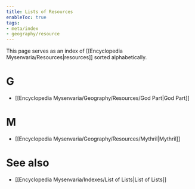 ```yaml
---
title: Lists of Resources
enableToc: true
tags:
- meta/index
- geography/resource
---
```


This page serves as an index of [[Encyclopedia Mysenvaria/Resources|resources]] sorted alphabetically. 
# G
- [[Encyclopedia Mysenvaria/Geography/Resources/God Part|God Part]]
# M
- [[Encyclopedia Mysenvaria/Geography/Resources/Mythril|Mythril]]
# See also
- [[Encyclopedia Mysenvaria/Indexes/List of Lists|List of Lists]]